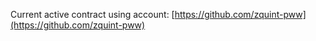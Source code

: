 Current active contract using account: [https://github.com/zquint-pww](https://github.com/zquint-pww)
